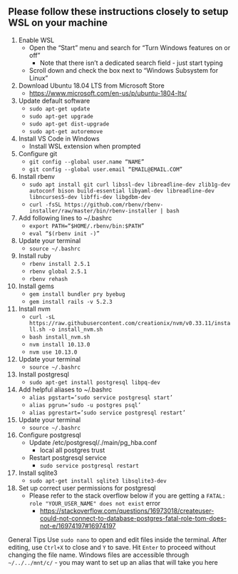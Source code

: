 ## Please follow these instructions closely to setup WSL on your machine

1. Enable WSL
    + Open the “Start” menu and search for “Turn Windows features on or off”
        + Note that there isn’t a dedicated search field - just start typing
    + Scroll down and check the box next to “Windows Subsystem for Linux”
2. Download Ubuntu 18.04 LTS from Microsoft Store
    + https://www.microsoft.com/en-us/p/ubuntu-1804-lts/
3. Update default software
    + `sudo apt-get update`
    + `sudo apt-get upgrade`
    + `sudo apt-get dist-upgrade`
    + `sudo apt-get autoremove`
4. Install VS Code in Windows
    + Install WSL extension when prompted
5. Configure git
    + `git config --global user.name “NAME”`
    + `git config --global user.email “EMAIL@EMAIL.COM”`
6. Install rbenv
    + `sudo apt install git curl libssl-dev libreadline-dev zlib1g-dev autoconf bison build-essential libyaml-dev libreadline-dev libncurses5-dev libffi-dev libgdbm-dev`
    + `curl -fsSL https://github.com/rbenv/rbenv-installer/raw/master/bin/rbenv-installer | bash`
7. Add following lines to ~/.bashrc
    + `export PATH=“$HOME/.rbenv/bin:$PATH”`
    + `eval “$(rbenv init -)”`
8. Update your terminal
    + `source ~/.bashrc`
9. Install ruby
    + `rbenv install 2.5.1`
    + `rbenv global 2.5.1`
    + `rbenv rehash`
10. Install gems
    + `gem install bundler pry byebug`
    + `gem install rails -v 5.2.3`
11. Install nvm
    + `curl -sL https://raw.githubusercontent.com/creationix/nvm/v0.33.11/install.sh -o install_nvm.sh`
    + `bash install_nvm.sh`
    + `nvm install 10.13.0`
    + `nvm use 10.13.0`
12. Update your terminal
    + `source ~/.bashrc`
13. Install postgresql
    + `sudo apt-get install postgresql libpq-dev`
14. Add helpful aliases to ~/.bashrc
    + `alias pgstart=’sudo service postgresql start’`
    + `alias pgrun=’sudo -u postgres psql’`
    + `alias pgrestart=’sudo service postgresql restart’`
15. Update your terminal
    + `source ~/.bashrc`
16. Configure postgresql
    + Update /etc/postgresql/*.*/main/pg_hba.conf
        + local all postgres trust
    + Restart postgresql service
        + `sudo service postgresql restart`
17. Install sqlite3
    + `sudo apt-get install sqlite3 libsqlite3-dev`
18. Set up correct user permissions for postgresql
    + Please refer to the stack overflow below if you are getting a `FATAL: role "YOUR_USER_NAME" does not exist` error
        + https://stackoverflow.com/questions/16973018/createuser-could-not-connect-to-database-postgres-fatal-role-tom-does-not-e/16974197#16974197

General Tips
Use `sudo nano` to open and edit files inside the terminal. After editing, use `Ctrl+X` to close and `Y` to save. Hit `Enter` to proceed without changing the file name.
Windows files are accessible through `~/../../mnt/c/` - you may want to set up an alias that will take you here
